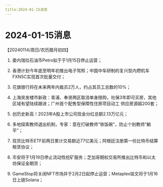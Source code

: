 ```yaml
---
title:2024-01-15消息
---
```

# 2024-01-15消息
【20240114/周日/农历腊月初四】

1. 委内瑞拉石油币Petro拟于于1月15日停止运营；

2. 香港计划今年底至明年初推出电子驾照；中国中车研制的复兴型内燃机车FXN5C实现首次批量交付；

3. 花旗银行将在未来两年内裁员2万人，约占其员工总数的10%；

4. 上海突发楼市新政：青浦、奉贤两区取消单身限购，社保3年即可买房，其他区域有望陆续跟进；广州首个配售型保障性住房项目动工 供应房源超200套；

5. 创历史新高！2023年A股上市公司现金分红总额2.13万亿元；

6. 多地探索教师退出机制，专家：意在打破教师“铁饭碗”，防止个别教师“躺平”；

7. 现货比特币ETF前两日累计交易额近77亿美元；阿根廷注册第一份比特币结算租赁协议；

8. 币安将于1月19日停止流动性挖矿服务；芝加哥期权交易所推出比特币和以太坊保证金期货；

9. GameStop将关闭NFT市场并于2月2日起停止运营；Metaplex铭文将于1月16日上链Solana；